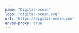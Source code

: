 ```yaml
---
name: "Digital-ocean"
logo: "digital-ocean.svg"
url: "https://digital-ocean.com"
envoy-proxy: true
---
```

